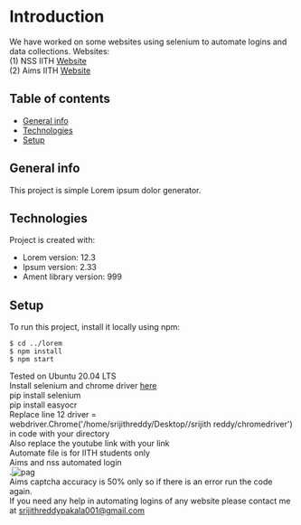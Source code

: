 # Introduction
 We have worked on some websites using selenium to automate logins and data collections.
 Websites:<BR>
 (1) NSS IITH [Website](https://nss.iith.ac.in/hours_portal/)<br>
 (2) Aims IITH [Website](https://aims.iith.ac.in/aims/)<br>
## Table of contents
* [General info](#general-info)
* [Technologies](#technologies)
* [Setup](#setup)

## General info
This project is simple Lorem ipsum dolor generator.
	
## Technologies
Project is created with:
* Lorem version: 12.3
* Ipsum version: 2.33
* Ament library version: 999
	
## Setup
To run this project, install it locally using npm:

```
$ cd ../lorem
$ npm install
$ npm start
```
Tested on Ubuntu 20.04 LTS<br>
Install selenium and chrome driver [here](https://chromedriver.chromium.org/downloads)<br>
pip install selenium<br>
pip install easyocr<br>
Replace line 12 driver = webdriver.Chrome('/home/srijithreddy/Desktop//srijith reddy/chromedriver') in code with your directory<br>
Also replace the youtube link with your link<br>
Automate file is for IITH students only<br>
Aims and nss automated login<br> .![pag](https://user-images.githubusercontent.com/54314892/113487173-2fbfab00-94d4-11eb-95f4-b646a55e8e89.gif)<br>
Aims captcha accuracy is 50% only so if there is an error run the code again.<br>
If you need any help in automating logins of any website please contact me at srijithreddypakala001@gmail.com
